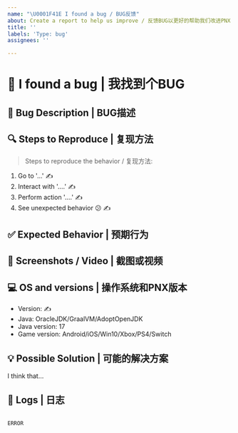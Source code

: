 ```yaml
---
name: "\U0001F41E I found a bug / BUG反馈" 
about: Create a report to help us improve / 反馈BUG以更好的帮助我们改进PNX
title: ''
labels: 'Type: bug'
assignees: ''

---
```


# 🐞 I found a bug | 我找到个BUG

<!--
👉 This template is helpful, but you may erase everything if you can express the issue clearly 
👉 该模板用于高效的表达问题，如果您能清楚的描述问题也可无需使用该模板的内容
-->

## 📝 Bug Description | BUG描述
<!-- 
Could you please furnish us with a concise and well-detailed description ?
如果可以请在下方添加针对该BUG的描述
-->

## 🔍 Steps to Reproduce | 复现方法
> Steps to reproduce the behavior / 复现方法:

<!-- It would be helpful if we understood the steps you took to achieve this. This is an example -->
<!-- 下方为一个示例，请根据实际情况修改 -->

1. Go to '...' ✍
2. Interact with '....' ✍
3. Perform action '....' ✍
4. See unexpected behavior 😕 ✍

## ✅ Expected Behavior | 预期行为
<!-- A description that is both clear and succinct, outlining your anticipated outcome. -->
<!-- 您可通过简洁的描述概述预期行为 -->

## 📸 Screenshots / Video | 截图或视频
<!--To enhance the illustration of your issues, it is recommended to include a screenshot or even a video. If you don't provide one, there is a high likelihood that your issues will remain unconfirmed.-->
<!--如果可以的话，请附带上相关截图或视频记录，这样将更好的帮助我们解决您遇到的问题-->

## 💻 OS and versions | 操作系统和PNX版本
<!--Try to do the `version command` in your game or on the server console this command will give you the information-->
<!--请试试在您的服务器控制台上使用`version`指令，服务器将会输出相关版本信息等-->
* Version: ✍
* Java: OracleJDK/GraalVM/AdoptOpenJDK <!-- Delete the ones that don't fit / 删除不合适的 -->
* Java version: 17 <!-- Default / 默认 -->
* Game version: Android/iOS/Win10/Xbox/PS4/Switch <!-- Delete the ones that don't fit / 删除不合适的 -->

## 💡 Possible Solution | 可能的解决方案
<!-- 
If you have any initial thoughts on how to solve this bug, please share them here. 
如果你对BUG有什么好的解决想法等，可以在此分享你的观点
-->

I think that...

## 📝 Logs | 日志
<!-- 
If you encounter an error in your console, you can share it as a message under the "ERROR" category. Just replace the word "ERROR" and then paste the error details into the message. 
如果在控制台上发现的错误日志，你可以将其复制黏贴至下面的内容栏中以便我们更好的进行分析和描述问题细节
-->

```error

ERROR

```
